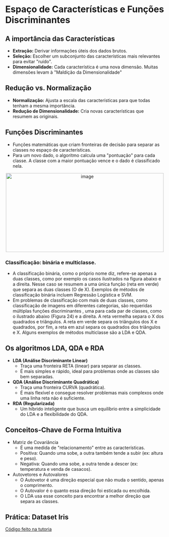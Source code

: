 # Espaço de Características e Funções Discriminantes

## A importância das Características

- **Extração:** Derivar informações úteis dos dados brutos.
- **Seleção:** Escolher um subconjunto das características mais relevantes para evitar "ruído".
- **Dimensionalidade:** Cada característica é uma nova dimensão. Muitas dimensões levam à "Maldição da Dimensionalidade"

## Redução vs. Normalização

- **Normalização:** Ajusta a escala das características para que todas tenham a mesma importância.
- **Redução de Dimensionalidade:** Cria novas características que resumem as originais.

## Funções Discriminantes

- Funções matemáticas que criam fronteiras de decisão para separar as classes no espaço de características.
- Para um novo dado, o algoritmo calcula uma "pontuação" para cada classe. A classe com a maior pontuação vence e o dado é classificado nela.

<div align="center">
<img width="500" height="250" alt="image" src="https://github.com/user-attachments/assets/527af02b-31e9-49b4-85f7-27716bf3f711" />
</div>

### Classificação: binária e multiclasse.
- A classificação binária, como o próprio nome diz, refere-se apenas a duas classes, como por exemplo os casos ilustrados na figura abaixo e a direita. Nesse caso se resumem a uma única função (reta em verde) que separa as duas classes (O de X). Exemplos de métodos de classificação binária incluem Regressão Logística e SVM.
- Em problemas de classificação com mais de duas classes, como classificação de imagens em diferentes categorias, são requeridas múltiplas funções discriminantes , uma para cada par de classes, como o ilustrado abaixo (Figura 24) e a direita. A reta vermelha separa o X dos quadrados e triângulos. A reta em verde separa os triângulos dos X e quadrados, por fim, a reta em azul separa os quadrados dos triângulos e X. Alguns exemplos de métodos multiclasse são a LDA e QDA.

## Os algoritmos LDA, QDA e RDA

- **LDA (Análise Discriminante Linear)**
  - Traça uma fronteira RETA (linear) para separar as classes.
  - É mais simples e rápido, ideal para problemas onde as classes são bem separadas.
- **QDA (Análise Discriminante Quadrática)**
  - Traça uma fronteira CURVA (quadrática).
  - É mais flexível e consegue resolver problemas mais complexos onde uma linha reta não é suficiente.
- **RDA (Regularizada)**
  - Um híbrido inteligente que busca um equilíbrio entre a simplicidade do LDA e a flexibilidade do QDA.

## Conceitos-Chave de Forma Intuitiva

- Matriz de Covariância
  - É uma medida de "relacionamento" entre as características.
  - Positiva: Quando uma sobe, a outra também tende a subir (ex: altura e peso).
  - Negativa: Quando uma sobe, a outra tende a descer (ex: temperatura e venda de casacos).
- Autovetores e Autovalores
  - O Autovetor é uma direção especial que não muda o sentido, apenas o comprimento.
  - O Autovalor é o quanto essa direção foi esticada ou encolhida.
  - O LDA usa esse conceito para encontrar a melhor direção que separa as classes.
 
## Prática: Dataset Iris

[Código feito na tutoria](https://github.com/brunamota/Esp-AKCIT/tree/main/M7)
